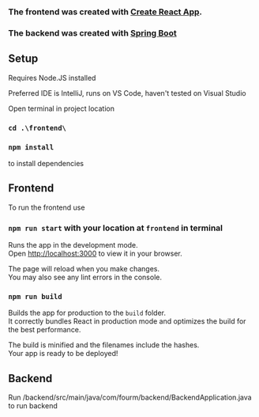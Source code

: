 ### The frontend was created with [Create React App](https://github.com/facebook/create-react-app).
### The backend was created with [Spring Boot](https://start.spring.io/)

## Setup

Requires Node.JS installed

Preferred IDE is IntelliJ, runs on VS Code, haven't tested on Visual Studio

Open terminal in project location

### `cd .\frontend\`

### `npm install`

to install dependencies

## Frontend

To run the frontend use

### `npm run start` with your location at `frontend` in terminal

Runs the app in the development mode.\
Open [http://localhost:3000](http://localhost:3000) to view it in your browser.

The page will reload when you make changes.\
You may also see any lint errors in the console.

### `npm run build`

Builds the app for production to the `build` folder.\
It correctly bundles React in production mode and optimizes the build for the best performance.

The build is minified and the filenames include the hashes.\
Your app is ready to be deployed!

## Backend

Run /backend/src/main/java/com/fourm/backend/BackendApplication.java
to run backend
